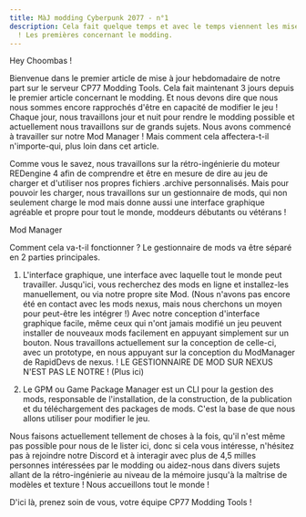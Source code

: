 ```yaml
---
title: MàJ modding Cyberpunk 2077 - n°1
description: Cela fait quelque temps et avec le temps viennent les mises à jour
  ! Les premières concernant le modding.
---
```

Hey Choombas !

Bienvenue dans le premier article de mise à jour hebdomadaire de notre part sur le serveur CP77 Modding Tools. Cela fait maintenant 3 jours depuis le premier article concernant le modding. Et nous devons dire que nous nous sommes encore rapprochés d'être en capacité de modifier le jeu ! Chaque jour, nous travaillons jour et nuit pour rendre le modding possible et actuellement nous travaillons sur de grands sujets. Nous avons commencé à travailler sur notre Mod Manager ! Mais comment cela affectera-t-il n'importe-qui, plus loin dans cet article.

Comme vous le savez, nous travaillons sur la rétro-ingénierie du moteur REDengine 4 afin de comprendre et être en mesure de dire au jeu de charger et d'utiliser nos propres fichiers .archive personnalisés. Mais pour pouvoir les charger, nous travaillons sur un gestionnaire de mods, qui non seulement charge le mod mais donne aussi une interface graphique agréable et propre pour tout le monde, moddeurs débutants ou vétérans !

Mod Manager

Comment cela va-t-il fonctionner ? Le gestionnaire de mods va être séparé en 2 parties principales.

1. L'interface graphique, une interface avec laquelle tout le monde peut travailler. Jusqu'ici, vous recherchez des mods en ligne et installez-les manuellement, ou via notre propre site Mod. (Nous n'avons pas encore été en contact avec les mods nexus, mais nous cherchons un moyen pour peut-être les intégrer !) Avec notre conception d'interface graphique facile, même ceux qui n'ont jamais modifié un jeu peuvent installer de nouveaux mods facilement en appuyant simplement sur un bouton. Nous travaillons actuellement sur la conception de celle-ci, avec un prototype, en nous appuyant sur la conception du ModManager de RapidDevs de nexus. ! LE GESTIONNAIRE DE MOD SUR NEXUS N'EST PAS LE NOTRE !
(Plus ici)

<image-lazy src="https://preview.redd.it/6yx3phhhzq561.png?width=1347&format=png&auto=webp&s=c6909626fe33ab9b2f782397784abe17dbfb3bc8"></image-lazy>

2. Le GPM ou Game Package Manager est un CLI pour la gestion des mods, responsable de l'installation, de la construction, de la publication et du téléchargement des packages de mods. C'est la base de que nous allons utiliser pour modifier le jeu.

Nous faisons actuellement tellement de choses à la fois, qu'il n'est même pas possible pour nous de le lister ici, donc si cela vous intéresse, n'hésitez pas à rejoindre notre Discord et à interagir avec plus de 4,5 milles personnes intéressées par le modding ou aidez-nous dans divers sujets allant de la rétro-ingénierie au niveau de la mémoire jusqu'à la maîtrise de modèles et texture ! Nous accueillons tout le monde !

D'ici là, prenez soin de vous, votre équipe CP77 Modding Tools !